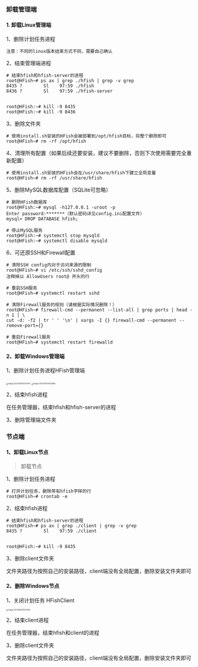 ### 卸载管理端

#### 1. 卸载Linux管理端

1、删除计划任务进程

`注意：不同的linux版本结束方式不同，需要自己确认`


2、结束管理端进程

```
# 结束hfish和hfish-server的进程
root@HFish~# ps ax | grep ./hfish | grep -v grep
8435 ?        Sl    97:59 ./hfish
8436 ?        Sl    97:59 ./hfish-server


root@HFish:~# kill -9 8435
root@HFish:~# kill -9 8436
```

3、删除文件夹

```
# 使用install.sh安装的HFish会被部署到/opt/hfish目标，将整个删除即可
root@HFish~# rm -rf /opt/hfish
```

4、清理所有配置（如果后续还要安装，建议不要删除，否则下次使用需要完全重新配置）

```
# 使用install.sh安装的HFish会在/usr/share/hfish下建立全局变量
root@HFish~# rm -rf /usr/share/hfish
```

5、删除MySQL数据库配置（SQLite可忽略）

```
# 删除HFish数据库
root@HFish:~# mysql -h127.0.0.1 -uroot -p
Enter password:*******（默认密码详见config.ini配置文件）
mysql> DROP DATABASE hfish;

# 停止MySQL服务
root@HFish:~# systemctl stop mysqld
root@HFish:~# systemctl disable mysqld
```

6、可还原SSH和Firewall配置

```
# 清除SSH config内对于访问来源的限制
root@HFish~# vi /etc/ssh/sshd_config
注释掉以 AllowUsers root@ 开头的行

# 重启SSH服务
root@HFish~# systemctl restart sshd

# 清除Firewall服务的规则（请根据实际情况删除！）
root@HFish~# firewall-cmd --permanent --list-all | grep ports | head -n 1 | \
cut -d: -f2 | tr ' ' '\n' | xargs -I {} firewall-cmd --permanent --remove-port={}

# 重启Firewall服务
root@HFish~# systemctl restart firewalld
```

#### 2、卸载Windows管理端

1、删除计划任务进程HFish管理端

<img src="https://hfish.io/images/image-20211206115017049.png" alt="image-20211206115017049" style="zoom: 33%;" />

<img src="https://hfish.io/images/image-20211206115035865.png" alt="image-20211206115035865" style="zoom:33%;" />

2、结束hfish进程

在任务管理器，结束hfish和hfish-server的进程


3、删除管理端文件夹

### 节点端

#### 1、卸载Linux节点

> 卸载节点

1、删除计划任务进程

```
# 打开计划任务，删除带有hfish字样的行
root@HFish~# crontab -e
```

2、结束hfish进程

```
# 结束hfish和hfish-server的进程
root@HFish~# ps ax | grep ./client | grep -v grep
8435 ?        Sl    97:59 ./client


root@HFish:~# kill -9 8435
```

3、删除client文件夹

文件夹路径为按照自己的安装路径，client端没有全局配置，删除安装文件夹即可



#### 2、删除Windows节点

1、关闭计划任务 HFishClient

<img src="https://hfish.io/images/image-20211206115017049.png" alt="image-20211206115017049" style="zoom: 33%;" />

2、结束client进程

在任务管理器，结束hfish和client的进程


3、删除client文件夹

文件夹路径为按照自己的安装路径，client端没有全局配置，删除安装文件夹即可

